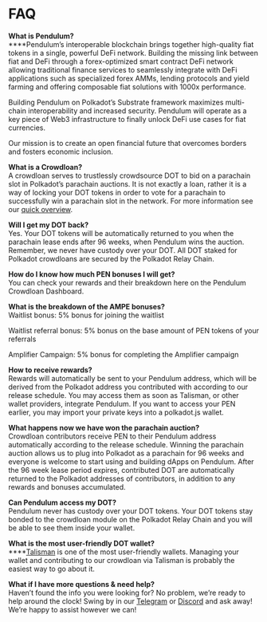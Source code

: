 # FAQ

**What is Pendulum?**\
****Pendulum’s interoperable blockchain brings together high-quality fiat tokens in a single, powerful DeFi network. Building the missing link between fiat and DeFi through a forex-optimized smart contract DeFi network allowing traditional finance services to seamlessly integrate with DeFi applications such as specialized forex AMMs, lending protocols and yield farming and offering composable fiat solutions with 1000x performance.

Building Pendulum on Polkadot’s Substrate framework maximizes multi-chain interoperability and increased security. Pendulum will operate as a key piece of Web3 infrastructure to finally unlock DeFi use cases for fiat currencies.

Our mission is to create an open financial future that overcomes borders and fosters economic inclusion.

**What is a Crowdloan?** \
A crowdloan serves to trustlessly crowdsource DOT to bid on a parachain slot in Polkadot’s parachain auctions. It is not exactly a loan, rather it is a way of locking your DOT tokens in order to vote for a parachain to successfully win a parachain slot in the network. For more information see our [quick overview](https://pendulum-chain.medium.com/parachain-auctions-and-crowdloans-on-polkadot-kusama-a-quick-overview-2e4892a0ec90).

**Will I get my DOT back?** \
Yes. Your DOT tokens will be automatically returned to you when the parachain lease ends after 96 weeks, when Pendulum wins the auction. Remember, we never have custody over your DOT. All DOT staked for Polkadot crowdloans are secured by the Polkadot Relay Chain.

**How do I know how much PEN bonuses I will get?** \
You can check your rewards and their breakdown here on the Pendulum Crowdloan Dashboard.&#x20;

**What is the breakdown of the AMPE bonuses?** \
Waitlist bonus: 5% bonus for joining the waitlist

Waitlist referral bonus: 5% bonus on the base amount of PEN tokens of your referrals

Amplifier Campaign: 5% bonus for completing the Amplifier campaign

**How to receive rewards?** \
Rewards will automatically be sent to your Pendulum address, which will be derived from the Polkadot address you contributed with according to our release schedule. You may access them as soon as Talisman, or other wallet providers, integrate Pendulum. If you want to access your PEN earlier, you may import your private keys into a polkadot.js wallet.

**What happens now we have won the parachain auction?** \
Crowdloan contributors receive PEN to their Pendulum address automatically according to the release schedule. Winning the parachain auction allows us to plug into Polkadot as a parachain for 96 weeks and everyone is welcome to start using and building dApps on Pendulum. After the 96 week lease period expires, contributed DOT are automatically returned to the Polkadot addresses of contributors, in addition to any rewards and bonuses accumulated.

**Can Pendulum access my DOT?** \
Pendulum never has custody over your DOT tokens. Your DOT tokens stay bonded to the crowdloan module on the Polkadot Relay Chain and you will be able to see them inside your wallet.

**What is the most user-friendly DOT wallet?**\
****[Talisman](https://talisman.xyz/) is one of the most user-friendly wallets. Managing your wallet and contributing to our crowdloan via Talisman is probably the easiest way to go about it.

**What if I have more questions & need help?** \
Haven’t found the info you were looking for? No problem, we’re ready to help around the clock! Swing by in our [Telegram](https://t.me/pendulum\_community) or [Discord](https://discord.com/invite/wJ2fQh776B) and ask away! We’re happy to assist however we can!
